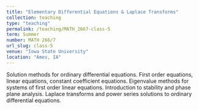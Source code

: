 ```yaml
---
title: "Elementary Differential Equations & Laplace Transforms"
collection: teaching
type: "teaching"
permalink: /teaching/MATH_2667-class-5
term: Summer
number: MATH 266/7
url_slug: class-5
venue: "Iowa State University"
location: "Ames, IA"
---
```


Solution methods for ordinary differential equations. First order equations, linear equations, constant coefficient equations. Eigenvalue methods for systems of first order linear equations. Introduction to stability and phase plane analysis. Laplace transforms and power series solutions to ordinary differential equations.
